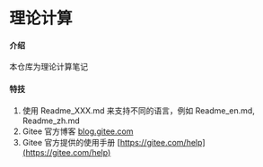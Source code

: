 # 理论计算

#### 介绍
本仓库为理论计算笔记


#### 特技

1.  使用 Readme\_XXX.md 来支持不同的语言，例如 Readme\_en.md, Readme\_zh.md
2.  Gitee 官方博客 [blog.gitee.com](https://blog.gitee.com)
3.  Gitee 官方提供的使用手册 [https://gitee.com/help](https://gitee.com/help)
